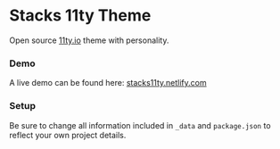 # Stacks 11ty Theme

Open source <a href="11ty.io">11ty.io</a> theme with personality.

### Demo

A live demo can be found here: <a href="https://stacks11ty.netlify.com/">stacks11ty.netlify.com</a>

### Setup

Be sure to change all information included in `_data` and `package.json` to reflect your own project details.
